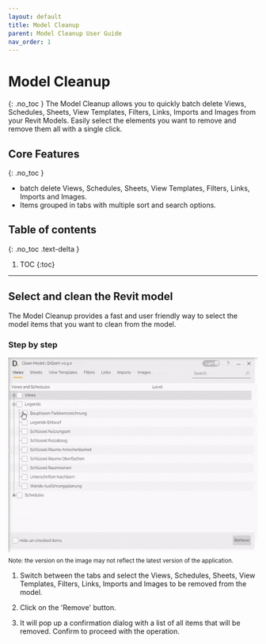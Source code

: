 ```yaml
---
layout: default
title: Model Cleanup
parent: Model Cleanup User Guide
nav_order: 1
---
```


# Model Cleanup
{: .no_toc }
The Model Cleanup allows you to quickly batch delete Views, Schedules, Sheets, View Templates, Filters, Links, Imports and Images from your Revit Models. Easily select the elements you want to remove and remove them all with a single click.

## Core Features
{: .no_toc }
- batch delete Views, Schedules, Sheets, View Templates, Filters, Links, Imports and Images.
- Items grouped in tabs with multiple sort and search options.

## Table of contents
{: .no_toc .text-delta }

1. TOC
{:toc}

---

## Select and clean the Revit model

The Model Cleanup provides a fast and user friendly way to select the model items that you want to clean from the model.

### Step by step 

![DiStem Model Cleanup - Clean Revit Model step by step](../../../assets/images/ModelCleanup/ModelCleanup.gif)  
<sub>Note: the version on the image may not reflect the latest version of the application.</sub>


1. Switch between the tabs and select the Views, Schedules, Sheets, View Templates, Filters, Links, Imports and Images to be removed from the model.

2. Click on the 'Remove' button.

3. It will pop up a confirmation dialog with a list of all items that will be removed. Confirm to proceed with the operation.
